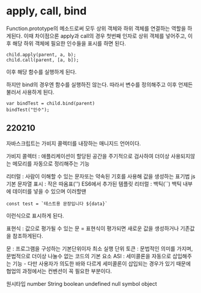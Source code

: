 # apply, call, bind
Function.prototype의 메소드로써 모두 상위 객체와 하위 객체를 연결하는 역할을 하게된다.
이때 차이점으론 apply과 call의 경우 첫번째 인자로 상위 객체를 넣어주고, 이후 해당 하위 객체에 필요한 인수들을 표시를 하면 된다.
```
child.apply(parent, a, b);
child.call(parent, [a, b]);
```
이후 해당 함수를 실행하게 된다.

하지만 bind의 경우엔 함수를 실행하진 않는다. 따라서 변수를 정의해주고 이후 언제든 불러서 사용하게 된다.
```
var bindTest = child.bind(parent)
bindTest("인수");
```







## 220210

자바스크립트는 가비지 콜렉터를 내장하는 매니지드 언어이다.

가비지 콜렉터 : 애플리케이션이 할당된 공간을 주기적으로 검사하여 더이상 사용되지않는 메모리를 자동으로 정리해주는 기능

리터럴 : 사람이 이해할 수 있는 문자또는 약속된 기호를 사용해 값을 생성하는 표기법
js 기본 문자열 표시 : 작은 따옴표('')
ES6에서 추가된 템플릿 리터럴 : 백틱(``)
백틱 내부에 데이터를 넣을 수 있으며 이러할땐
```
const test = `테스트용 문장입니다 ${data}`
```
이런식으로 표시하게 된다.

표현식 : 값으로 평가될 수 있는 문
= 표현식이 평가되면 새로운 값을 생성하거나 기존값을 참조하게된다.

문 : 프로그램을 구성하는 기본단위이자 최소 실행 단위
토큰 : 문법적인 의미를 가지며, 문법적으로 더이상 나눌수 없는 코드의 기본 요소
ASI : 세미콜론을 자동으로 삽입해주는 기능 - 다만 사용자가 의도한 바와 다르게 세미콜론이 삽입되는 경우가 있기 때문에 협업의 과정에서는 컨벤션이 꼭 필요한 부분이다.

원시타입
number String boolean undefined null symbol object





